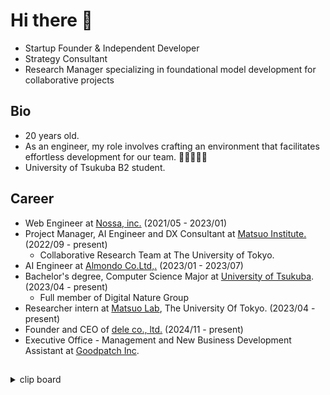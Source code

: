 # Hi there 👋

- Startup Founder & Independent Developer
- Strategy Consultant 
- Research Manager specializing in foundational model development for collaborative projects

## Bio
- 20 years old.
- As an engineer, my role involves crafting an environment that facilitates effortless development for our team. 🧑‍💻👩‍💻✨
- University of Tsukuba B2 student.

## Career
- Web Engineer at [Nossa, inc.](https://www.nossa.co.jp) (2021/05 - 2023/01)
- Project Manager, AI Engineer and DX Consultant at [Matsuo Institute.](https://matsuo-institute.com) (2022/09 - present)
  - Collaborative Research Team at The University of Tokyo.
- AI Engineer at [Almondo Co.Ltd,.](http://almondotech.com/) (2023/01 - 2023/07)
- Bachelor's degree, Computer Science Major at [University of Tsukuba](https://www.tsukuba.ac.jp/en/). (2023/04 - present)
  - Full member of Digital Nature Group
- Researcher intern at [Matsuo Lab](https://weblab.t.u-tokyo.ac.jp), The University Of Tokyo. (2023/04 - present)
- Founder and CEO of [dele co., ltd.](https://dele.work) (2024/11 - present)
- Executive Office - Management and New Business Development Assistant at [Goodpatch Inc](https://goodpatch.com/).


## 

<details>

<summary>clip board</summary>

## 紹介文

### フリーテキスト

```text
2005年生まれ。筑波大学情報学群情報メディア創成学類に在籍し、学部2年として学んでいる。
落合陽一研究室にはフルメンバーとして早期に所属。
高校時代には未踏ジュニアに採択され、「学校版Uber Eats」を実現するWebアプリを開発し、スーパークリエータに認定された。
Webに蓄積されたデータを活用したいという思いからデータサイエンスへの関心を深めるようになる。
その後、高校3年生だった2022年9月より松尾研究所にインターンとして参画。
上場企業を中心とした他企業のDX戦略の立案・開発や、国家プロジェクトのGI基金に採択された自動運転やロボティクスの研究開発など、多岐にわたる業務に携わる。
同時期、東京大学松尾研究室の共同研究学生ともなり、松尾研のChatGPTアクセラプログラムの活動をもとに中央省庁の技術アドバイザなどを務める。
以降は松尾研究所の共同研究プロジェクトにおいてPMとして研究開発をリードしている。
さらに、株式会社deleを創業。
生成AIをはじめとする先端技術を活用しながら、企業の戦略的課題に伴走して解決する受託事業や、自社サービスの開発を行うスタートアップとして活動を展開している。
2025年2月より株式会社グッドパッチの社長室にて、グループ全体の経営や新規事業開発など開発を超えた領域にてアシスタントとして従事。
```


### 100字要約

```text
2005年生まれ。筑波大学部2年・落合研所属。未踏ジュニアスーパークリエータ。松尾研にてDX文脈での新規事業開発や自動運転等の研究開発、グッドパッチ社長室で経営や新規事業開発のリードし、dele創業。
```
</details>
